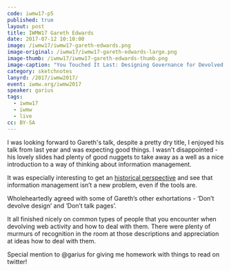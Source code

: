 ```yaml
---
code: iwmw17-p5
published: true
layout: post
title: IWMW17 Gareth Edwards
date: 2017-07-12 10:10:00
image: /iwmw17/iwmw17-gareth-edwards.png
image-original: /iwmw17/iwmw17-gareth-edwards-large.png
image-thumb: /iwmw17/iwmw17-gareth-edwards-thumb.png
image-caption: "You Touched It Last: Designing Governance for Devolved Institutions"
category: sketchnotes
lanyrd: /2017/iwmw2017/
event: iwmw.org/iwmw2017
speaker: garius
tags:
  - iwmw17
  - iwmw
  - live
cc: BY-SA
---
```


I was looking forward to Gareth's talk,  despite a pretty dry title, I enjoyed his talk from last year and was expecting good things. I wasn't disappointed - his lovely slides had plenty of good nuggets to take away as a well as a nice introduction to a way of thinking about information management.

It was especially interesting to get an [historical perspective][dowding] and see that information management isn’t a new problem, even if the tools are.

Wholeheartedly agreed with some of Gareth’s other exhortations - ‘Don’t devolve design’ and ‘Don’t talk pages’.

It all finished nicely on common types of people that you encounter when devolving web activity and how to deal with them. There were plenty of murmurs of recognition in the room at those descriptions and appreciation at ideas how to deal with them.

Special mention to @garius for giving me homework with things to read on twitter!


[dowding]:https://en.wikipedia.org/wiki/Dowding_system
